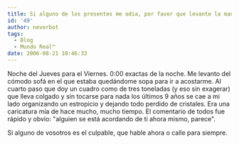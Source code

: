 ```yaml
---
title: Si alguno de los presentes me odia, por favor que levante la mano
id: '49'
author: neverbot
tags:
  - Blog
  - Mundo Real™
date: 2006-08-21 10:46:33
---
```


Noche del Jueves para el Viernes. 0:00 exactas de la noche. Me levanto del cómodo sofá en el que estaba quedándome sopa para ir a acostarme. Al cuarto paso que doy un cuadro como de tres toneladas (y eso sin exagerar) que lleva colgado y sin tocarse para nada los últimos 9 años se cae a mi lado organizando un estropicio y dejando todo perdido de cristales. Era una caricatura mía de hace mucho, mucho tiempo. El comentario de todos fue rápido y obvio: "alguien se está acordando de ti ahora mismo, parece".

Si alguno de vosotros es el culpable, que hable ahora o calle para siempre.